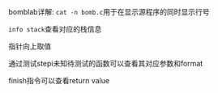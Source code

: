bomblab详解:
`cat -n bomb.c`用于在显示源程序的同时显示行号

`info stack`查看对应的栈信息

指针向上取值

通过测试stepi未知待测试的函数可以查看其对应参数和format

finish指令可以查看return value
